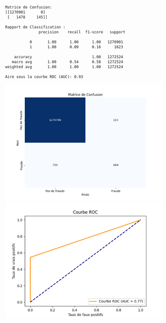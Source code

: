 ```
Matrice de Confusion:
[[1270901       0]
 [   1478     145]]

Rapport de Classification :
               precision    recall  f1-score   support

           0       1.00      1.00      1.00   1270901
           1       1.00      0.09      0.16      1623

    accuracy                           1.00   1272524
   macro avg       1.00      0.54      0.58   1272524
weighted avg       1.00      1.00      1.00   1272524

Aire sous la courbe ROC (AUC): 0.93
```
![Matrice de Confusion.](https://github.com/SebastienCherki/G2_P5-ML/blob/main/k-NN/Matrice%20de%20Confusion.png)
![Courbe ROC](https://github.com/SebastienCherki/G2_P5-ML/blob/main/k-NN/ROC.png)
